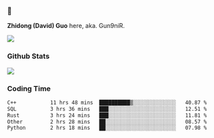 ### 👋 

**Zhidong (David) Guo** here, aka. Gun9niR.

![](https://komarev.com/ghpvc/?username=Gun9niR&label=Total+Views)

### Github Stats

<img src="https://github-readme-stats.vercel.app/api?username=Gun9niR&count_private=true&show_icons=true&theme=vue-dark&hide_title=true">

### Coding Time

<!--START_SECTION:waka-->

```txt
C++           11 hrs 48 mins  ██████████▒░░░░░░░░░░░░░░   40.87 %
SQL           3 hrs 36 mins   ███░░░░░░░░░░░░░░░░░░░░░░   12.51 %
Rust          3 hrs 24 mins   ███░░░░░░░░░░░░░░░░░░░░░░   11.81 %
Other         2 hrs 28 mins   ██░░░░░░░░░░░░░░░░░░░░░░░   08.57 %
Python        2 hrs 18 mins   ██░░░░░░░░░░░░░░░░░░░░░░░   07.98 %
```

<!--END_SECTION:waka-->
